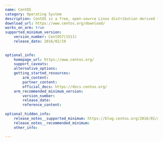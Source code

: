 ```yaml
---
name: CentOS
category: Operating System
description: CentOS is a free, open-source Linux distribution derived from Red Hat Enterprise Linux, designed for stability and performance.
download_url: https://www.centos.org/download/
works_on_arm: true
supported_minimum_version:
    version_number: CentOS7(1511)
    release_date: 2016/02/19
 
 
optional_info:
    homepage_url: https://www.centos.org/
    support_caveats:
    alternative_options:
    getting_started_resources:
        arm_content:
        partner_content:
        official_docs: https://docs.centos.org/
    arm_recommended_minimum_version:
        version_number:
        release_date:
        reference_content:
 
optional_hidden_info:
    release_notes__supported_minimum: https://blog.centos.org/2016/01/alternative-architectures-abound-in-centos-7-1511/
    release_notes__recommended_minimum:
    other_info:
 
---
```

